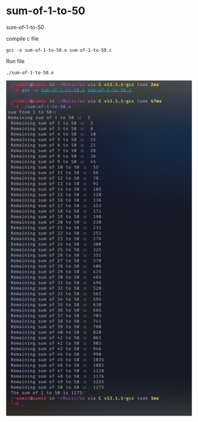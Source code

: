 # sum-of-1-to-50
sum-of-1-to-50

compile  c file 

```
gcc -o sum-of-1-to-50.o sum-of-1-to-50.c
```

Run file 
```
./sum-of-1-to-50.o
```
![This is an image](./sum-of-1-to-50.png)

